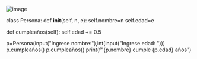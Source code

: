 ![image](https://github.com/user-attachments/assets/322bba84-03dc-4182-ba86-7b577a478cc1)

class Persona:
  def __init__(self, n, e):
    self.nombre=n
    self.edad=e

  def cumpleaños(self):
    self.edad += 0.5

p=Persona(input("Ingrese nombre:"),int(input("Ingrese edad: ")))
p.cumpleaños()
p.cumpleaños()
print(f"{p.nombre} cumple {p.edad} años")
